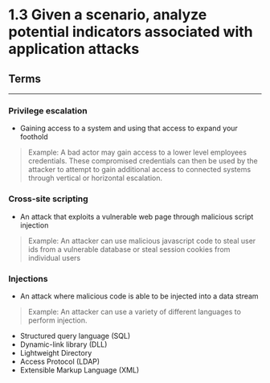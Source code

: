# 1.3 Given a scenario, analyze potential indicators associated with application attacks

## Terms

---

### Privilege escalation

* Gaining access to a system and using that access to expand your foothold

> Example: A bad actor may gain access to a lower level employees credentials. These compromised credentials can then be used by the attacker to attempt to gain additional access to connected systems through vertical or horizontal escalation.

### Cross-site scripting

* An attack that exploits a vulnerable web page through malicious script injection

> Example: An attacker can use malicious javascript code to steal user ids from a vulnerable database or steal session cookies from individual users

### Injections

* An attack where malicious code is able to be injected into a data stream

> Example: An attacker can use a variety of different languages to perform injection.

* Structured query language (SQL)
* Dynamic-link library (DLL)
* Lightweight Directory
* Access Protocol (LDAP)
* Extensible Markup Language (XML)
